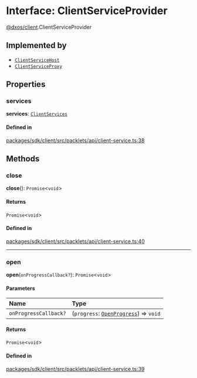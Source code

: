 # Interface: ClientServiceProvider

[@dxos/client](../modules/dxos_client.md).ClientServiceProvider

## Implemented by

- [`ClientServiceHost`](../classes/dxos_client.ClientServiceHost.md)
- [`ClientServiceProxy`](../classes/dxos_client.ClientServiceProxy.md)

## Properties

### services

 **services**: [`ClientServices`](../types/dxos_client.ClientServices.md)

#### Defined in

[packages/sdk/client/src/packlets/api/client-service.ts:38](https://github.com/dxos/dxos/blob/db8188dae/packages/sdk/client/src/packlets/api/client-service.ts#L38)

## Methods

### close

**close**(): `Promise`<`void`\>

#### Returns

`Promise`<`void`\>

#### Defined in

[packages/sdk/client/src/packlets/api/client-service.ts:40](https://github.com/dxos/dxos/blob/db8188dae/packages/sdk/client/src/packlets/api/client-service.ts#L40)

___

### open

**open**(`onProgressCallback?`): `Promise`<`void`\>

#### Parameters

| Name | Type |
| :------ | :------ |
| `onProgressCallback?` | (`progress`: [`OpenProgress`](dxos_client.OpenProgress.md)) => `void` |

#### Returns

`Promise`<`void`\>

#### Defined in

[packages/sdk/client/src/packlets/api/client-service.ts:39](https://github.com/dxos/dxos/blob/db8188dae/packages/sdk/client/src/packlets/api/client-service.ts#L39)
